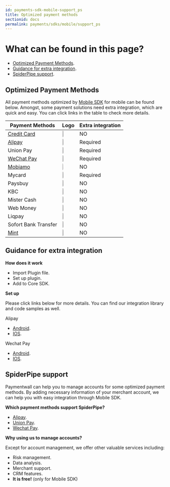 ```yaml
---
id: payments-sdk-mobile-support_ps
title: Optimized payment methods
sectionid: docs
permalink: payments/sdks/mobile/support_ps
---
```

# What can be found in this page?
* [Optimized Payment Methods](#optimized-payment-methods).
* [Guidance for extra integration](#guidance-for-extra-integration).
* [SpiderPipe support](#spiderpipe-support).

## Optimized Payment Methods

All payment methods optimized by [Mobile SDK](/payments/sdks/mobile-home) for mobile can be found below. Amongst, some payment solutions need extra integration, which are quick and easy. You can click links in the table to check more details.

|Payment Methods|Logo|Extra integration|
| --- | --- |---|
|[Credit Card](/payments/sdks/mobile/overview)|<img src="https://api.paymentwall.com/images/developers/pm_allthegate.gif?6 " style="width: 12%">|NO|
|[Alipay](#guidance-for-extra-integration)|<img src="https://api.paymentwall.com/images/developers/pm_alipay.gif?6 " style="width: 12%">|Required|
|Union Pay|<img src="https://api.paymentwall.com/images/developers/pm_unionpay.gif?6" style="width: 10%">|Required|
|[WeChat Pay](#guidance-for-extra-integration)|<img src="https://api.paymentwall.com/images/developers/pm_wechatpayments.gif?6" style="width: 18%">|Required|
|[Mobiamo](/payments/sdks/mobile/overview) |<img src="https://api.paymentwall.com/images/developers/pm_mobilegateway.gif?6 " style="width: 8%;">|NO|
|Mycard|<img src="https://api.paymentwall.com//images/developers/pm_mycardwallet.gif?6" style="width: 18%">|Required|
|Paysbuy |<img src="https://api.paymentwall.com/images/developers/pm_paysbuy.gif?6 " style="width: 12%">|NO|
|KBC |<img src="https://api.paymentwall.com/images/developers/pm_kbc.gif?6 " style="width: 12%">|NO|
|Mister Cash |<img src=" https://api.paymentwall.com/images/developers/pm_bancontact.gif?6" style="width: 12%">|NO|
|Web Money |<img src="https://api.paymentwall.com/images/developers/pm_webmoney.gif?6 " style="width: 12%">|NO|
|Liqpay | <img src="https://api.paymentwall.com/images/developers/pm_liqpay.gif?6 " style="width: 12%">|NO|
|Sofort Bank Transfer | <img src="https://api.paymentwall.com/images/developers/pm_sofortbanktransfer.gif?6 " style="width: 12%">|NO|
|[Mint](/payments/sdks/mobile/overview) | <img src=" https://api.paymentwall.com/images/developers/pm_epinpaymentsystem.gif?6" style="width: 12%">|NO|



## Guidance for extra integration

**How does it work**
  * Import Plugin file.
  * Set up plugin.
  * Add to Core SDK.

**Set up**

Please click links below for more details.
You can find our integration library and code samples as well.

 Alipay
* [Android](https://github.com/paymentwall/paymentwall-android-sdk/tree/master/Plugin/Alipay).
* [IOS](https://github.com/paymentwall/paymentwall-ios-sdk/tree/master/Plugins/PWAlipayPlugin).

Wechat Pay
* [Android](https://github.com/paymentwall/paymentwall-android-sdk/tree/master/Plugin/Wechatpay).
* [IOS](https://github.com/paymentwall/paymentwall-ios-sdk/tree/master/Plugins/PWWechatpayPlugin).


## SpiderPipe support
Paymentwall can help you to manage accounts for some optimized payment methods. By adding necessary information of your merchant account, we can help you with easy integration through Mobile SDK.

**Which payment methods support SpiderPipe?**
* [Alipay](/spiderpipe/payment-methods/alipay).
* [Union Pay](/spiderpipe/payment-methods/unionpay).
* [Wechat Pay](/spiderpipe/payment-methods/wechatpay).

**Why using us to manage accounts?**

Except for account management, we offer other valuable services including:
* Risk management.
* Data analysis.
* Merchant support.
* CRM features.
* **It is free!** (only for Mobile SDK)
